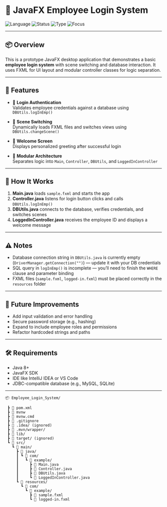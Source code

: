# 🔐 JavaFX Employee Login System

![Language](https://img.shields.io/badge/Java-JavaFX-blue?style=for-the-badge&logo=java)
![Status](https://img.shields.io/badge/Status-Prototype-orange?style=for-the-badge)
![Type](https://img.shields.io/badge/Type-Desktop%20App-lightgrey?style=for-the-badge)
![Focus](https://img.shields.io/badge/Focus-Authentication%20%26%20Scene%20Management-orange?style=for-the-badge)

---

## 📦 Overview

This is a prototype JavaFX desktop application that demonstrates a basic **employee login system** with scene switching and database interaction. It uses FXML for UI layout and modular controller classes for logic separation.

---

## 🚀 Features

- 🔐 **Login Authentication**  
  Validates employee credentials against a database using `DBUtils.logInEmp()`

- 🔄 **Scene Switching**  
  Dynamically loads FXML files and switches views using `DBUtils.changeScene()`

- 👤 **Welcome Screen**  
  Displays personalized greeting after successful login

- 🧩 **Modular Architecture**  
  Separates logic into `Main`, `Controller`, `DBUtils`, and `LoggedInController`

---

## 🧠 How It Works

1. **Main.java** loads `sample.fxml` and starts the app
2. **Controller.java** listens for login button clicks and calls `DBUtils.logInEmp()`
3. **DBUtils.java** connects to the database, verifies credentials, and switches scenes
4. **LoggedInController.java** receives the employee ID and displays a welcome message

---

## ⚠️ Notes

- Database connection string in `DBUtils.java` is currently empty (`DriverManager.getConnection("")`) — update it with your DB credentials
- SQL query in `logInEmp()` is incomplete — you’ll need to finish the `WHERE` clause and parameter binding
- FXML files (`sample.fxml`, `logged-in.fxml`) must be placed correctly in the `resources` folder

---

## 📌 Future Improvements

- Add input validation and error handling
- Secure password storage (e.g., hashing)
- Expand to include employee roles and permissions
- Refactor hardcoded strings and paths

---

## 🛠️ Requirements

- Java 8+
- JavaFX SDK
- IDE like IntelliJ IDEA or VS Code
- JDBC-compatible database (e.g., MySQL, SQLite)

---

`📦 Employee_Login_System/`
```
 ┣ 📄 pom.xml  
 ┣ 📄 mvnw  
 ┣ 📄 mvnw.cmd  
 ┣ 📄 .gitignore  
 ┣ 📁 .idea/ (ignored)  
 ┣ 📁 .mvn/wrapper/  
 ┣ 📁 lib/  
 ┣ 📁 target/ (ignored)  
 ┗ 📁 src/  
   ┗ 📁 main/  
     ┣ 📁 java/  
     ┃ ┗ 📁 com/  
     ┃   ┗ 📁 example/  
     ┃     ┣ 📄 Main.java  
     ┃     ┣ 📄 Controller.java  
     ┃     ┣ 📄 DBUtils.java  
     ┃     ┗ 📄 LoggedInController.java  
     ┗ 📁 resources/  
       ┗ 📁 com/  
         ┗ 📁 example/  
           ┣ 📄 sample.fxml  
           ┗ 📄 logged-in.fxml  
```
